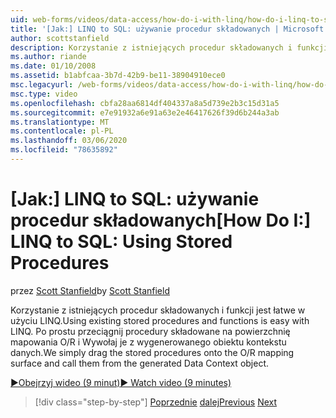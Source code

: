 ```yaml
---
uid: web-forms/videos/data-access/how-do-i-with-linq/how-do-i-linq-to-sql-using-stored-procedures
title: '[Jak:] LINQ to SQL: używanie procedur składowanych | Microsoft Docs'
author: scottstanfield
description: Korzystanie z istniejących procedur składowanych i funkcji jest łatwe w użyciu LINQ. Po prostu przeciągnij procedury składowane na powierzchnię mapowania O/R i Wywołaj je z GE...
ms.author: riande
ms.date: 01/10/2008
ms.assetid: b1abfcaa-3b7d-42b9-be11-38904910ece0
msc.legacyurl: /web-forms/videos/data-access/how-do-i-with-linq/how-do-i-linq-to-sql-using-stored-procedures
msc.type: video
ms.openlocfilehash: cbfa28aa6814df404337a8a5d739e2b3c15d31a5
ms.sourcegitcommit: e7e91932a6e91a63e2e46417626f39d6b244a3ab
ms.translationtype: MT
ms.contentlocale: pl-PL
ms.lasthandoff: 03/06/2020
ms.locfileid: "78635892"
---
```

# <a name="how-do-i-linq-to-sql-using-stored-procedures"></a><span data-ttu-id="dc703-104">[Jak:] LINQ to SQL: używanie procedur składowanych</span><span class="sxs-lookup"><span data-stu-id="dc703-104">[How Do I:] LINQ to SQL: Using Stored Procedures</span></span>

<span data-ttu-id="dc703-105">przez [Scott Stanfield](https://github.com/scottstanfield)</span><span class="sxs-lookup"><span data-stu-id="dc703-105">by [Scott Stanfield](https://github.com/scottstanfield)</span></span>

<span data-ttu-id="dc703-106">Korzystanie z istniejących procedur składowanych i funkcji jest łatwe w użyciu LINQ.</span><span class="sxs-lookup"><span data-stu-id="dc703-106">Using existing stored procedures and functions is easy with LINQ.</span></span> <span data-ttu-id="dc703-107">Po prostu przeciągnij procedury składowane na powierzchnię mapowania O/R i Wywołaj je z wygenerowanego obiektu kontekstu danych.</span><span class="sxs-lookup"><span data-stu-id="dc703-107">We simply drag the stored procedures onto the O/R mapping surface and call them from the generated Data Context object.</span></span>

[<span data-ttu-id="dc703-108">&#9654;Obejrzyj wideo (9 minut)</span><span class="sxs-lookup"><span data-stu-id="dc703-108">&#9654; Watch video (9 minutes)</span></span>](https://channel9.msdn.com/Blogs/ASP-NET-Site-Videos/how-do-i-linq-to-sql-using-stored-procedures)

> [!div class="step-by-step"]
> <span data-ttu-id="dc703-109">[Poprzednie](how-do-i-linq-to-sql-custom-linqdatasource.md)
> [dalej](how-do-i-linq-to-sql-updating-with-stored-procedures.md)</span><span class="sxs-lookup"><span data-stu-id="dc703-109">[Previous](how-do-i-linq-to-sql-custom-linqdatasource.md)
[Next](how-do-i-linq-to-sql-updating-with-stored-procedures.md)</span></span>
